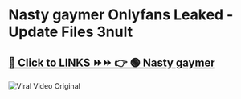 
 # Nasty gaymer Onlyfans Leaked - Update Files 3nult

## <h2><a href="https://clipsfans.com/Nasty_gaymer&ref=git">🔗 Click to LINKS ⏩⏩ 👉 🟢 Nasty gaymer </a></h2>

<a href="https://clipsfans.com/Nasty_gaymer&ref=git" rel="nofollow" data-target="animated-image.originalLink"><img src="https://i.ibb.co.com/xMMVF88/686577567.gif" alt="Viral Video Original" style="max-width: 100%; display: inline-block;" data-target="animated-image.originalImage"></a>

